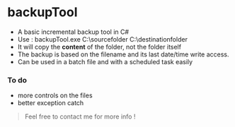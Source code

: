 # backupTool

* A basic incremental backup tool in C#
* Use : backupTool.exe C:\sourcefolder C:\destinationfolder
* It will copy the **content** of the folder, not the folder itself
* The backup is based on the filename and its last date/time write access.
* Can be used in a batch file and with a scheduled task easily

### To do

* more controls on the files
* better exception catch

> Feel free to contact me for more info !